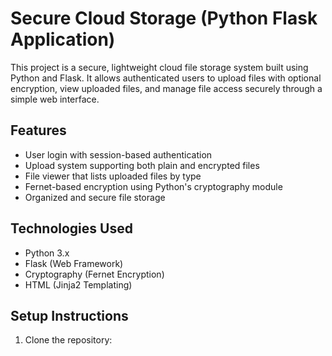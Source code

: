 # Secure Cloud Storage (Python Flask Application)

This project is a secure, lightweight cloud file storage system built using Python and Flask. It allows authenticated users to upload files with optional encryption, view uploaded files, and manage file access securely through a simple web interface.

## Features

- User login with session-based authentication
- Upload system supporting both plain and encrypted files
- File viewer that lists uploaded files by type
- Fernet-based encryption using Python's cryptography module
- Organized and secure file storage

## Technologies Used

- Python 3.x
- Flask (Web Framework)
- Cryptography (Fernet Encryption)
- HTML (Jinja2 Templating)

## Setup Instructions

1. Clone the repository:
